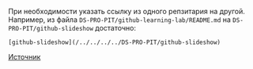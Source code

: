 
При необходимости указать ссылку из одного репзитария на другой.  
Например, из файла `DS-PRO-PIT/github-learning-lab/README.md` на `DS-PRO-PIT/github-slideshow` достаточно:
```
[github-slideshow](/../../../../DS-PRO-PIT/github-slideshow)
```


[Источник](https://docs.github.com/en/get-started/writing-on-github/getting-started-with-writing-and-formatting-on-github/basic-writing-and-formatting-syntax#relative-links)
